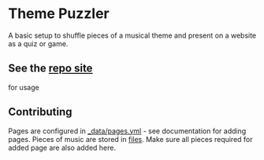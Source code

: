 # Theme Puzzler
A basic setup to shuffle pieces of a musical theme and present on a website as a quiz or game.

## See the [repo site](https://themepuzzler.musictheorypractice.net/)
for usage

## Contributing
Pages are configured in [_data/pages.yml](/_data/pages.yml) - see documentation for adding pages. Pieces of music are stored in [files](files). Make sure all pieces required for added page are also added here.